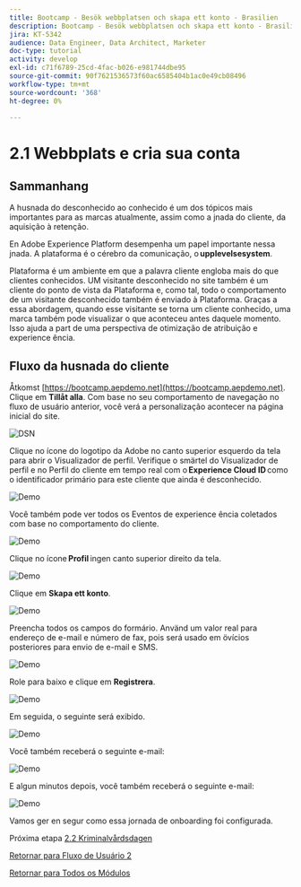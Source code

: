 ```yaml
---
title: Bootcamp - Besök webbplatsen och skapa ett konto - Brasilien
description: Bootcamp - Besök webbplatsen och skapa ett konto - Brasilien
jira: KT-5342
audience: Data Engineer, Data Architect, Marketer
doc-type: tutorial
activity: develop
exl-id: c71f6789-25cd-4fac-b026-e981744dbe95
source-git-commit: 90f7621536573f60ac6585404b1ac0e49cb08496
workflow-type: tm+mt
source-wordcount: '368'
ht-degree: 0%

---
```


# 2.1 Webbplats e cria sua conta

## Sammanhang

A husnada do desconhecido ao conhecido é um dos tópicos mais importantes para as marcas atualmente, assim como a jnada do cliente, da aquisição à retenção.

En Adobe Experience Platform desempenha um papel importante nessa jnada. A plataforma é o cérebro da comunicação, o **upplevelsesystem**.

Plataforma é um ambiente em que a palavra cliente engloba mais do que clientes conhecidos. UM visitante desconhecido no site também é um cliente do ponto de vista da Plataforma e, como tal, todo o comportamento de um visitante desconhecido também é enviado à Plataforma. Graças a essa abordagem, quando esse visitante se torna um cliente conhecido, uma marca também pode visualizar o que aconteceu antes daquele momento. Isso ajuda a part de uma perspectiva de otimização de atribuição e experience ência.

## Fluxo da husnada do cliente

Åtkomst [https://bootcamp.aepdemo.net](https://bootcamp.aepdemo.net). Clique em **Tillåt alla**. Com base no seu comportamento de navegação no fluxo de usuário anterior, você verá a personalização acontecer na página inicial do site.

![DSN](./images/web8.png)

Clique no ícone do logotipo da Adobe no canto superior esquerdo da tela para abrir o Visualizador de perfil. Verifique o smärtel do Visualizador de perfil e no Perfil do cliente em tempo real com o **Experience Cloud ID** como o identificador primário para este cliente que ainda é desconhecido.

![Demo](./images/pv1.png)

Você também pode ver todos os Eventos de experience ência coletados com base no comportamento do cliente.

![Demo](./images/pv3.png)

Clique no ícone **Profil** ingen canto superior direito da tela.

![Demo](./images/pv4.png)

Clique em **Skapa ett konto**.

![Demo](./images/pv5.png)

Preencha todos os campos do formário. Använd um valor real para endereço de e-mail e número de fax, pois será usado em övícios posteriores para envio de e-mail e SMS.

![Demo](./images/pv7.png)

Role para baixo e clique em **Registrera**.

![Demo](./images/pv8.png)

Em seguida, o seguinte será exibido.

![Demo](./images/pv9.png)

Você também receberá o seguinte e-mail:

![Demo](./images/pv10.png)

E algun minutos depois, você também receberá o seguinte e-mail:

![Demo](./images/pv11.png)

Vamos ger en segur como essa jornada de onboarding foi configurada.

Próxima etapa [2.2 Kriminalvårdsdagen](./ex2.md)

[Retornar para Fluxo de Usuário 2](./uc2.md)

[Retornar para Todos os Módulos](../../overview.md)

